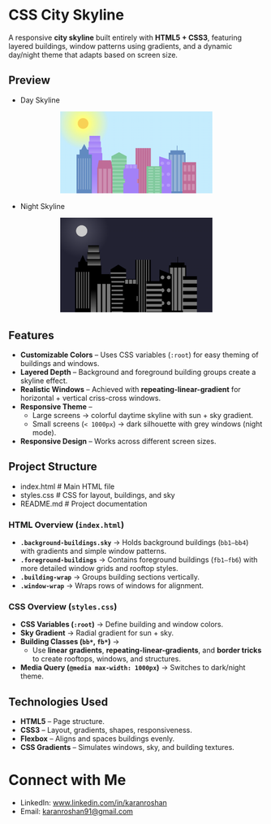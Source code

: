 # CSS City Skyline
A responsive **city skyline** built entirely with **HTML5 + CSS3**, featuring layered buildings, window patterns using gradients, and a dynamic day/night theme that adapts based on screen size.


## Preview
- Day Skyline
<p align="center">
  <img src="https://github.com/Karan-Roshan/City-Skyline/blob/974aef7f55ebc5a16e762f293f60f6b0a40c4ef8/Photos/Day%20Skyline.png" 
       alt="Day Skyline" 
       width="300">
</p>

- Night Skyline
<p align="center">
  <img src="https://github.com/Karan-Roshan/City-Skyline/blob/af37b45d97ab79945c85f4c29e32f453fe3bab04/Photos/Night%20Skyline.png" 
       alt="Night Skyline" 
       width="300">
</p>

## Features
- **Customizable Colors** – Uses CSS variables (`:root`) for easy theming of buildings and windows.  
- **Layered Depth** – Background and foreground building groups create a skyline effect.  
- **Realistic Windows** – Achieved with **repeating-linear-gradient** for horizontal + vertical criss-cross windows.  
- **Responsive Theme** –  
  - Large screens → colorful daytime skyline with sun + sky gradient.  
  - Small screens (`< 1000px`) → dark silhouette with grey windows (night mode).  
- **Responsive Design** – Works across different screen sizes.


## Project Structure
- index.html       # Main HTML file
- styles.css       # CSS for layout, buildings, and sky
- README.md        # Project documentation

### **HTML Overview (`index.html`)**
- **`.background-buildings.sky`** → Holds background buildings (`bb1–bb4`) with gradients and simple window patterns.  
- **`.foreground-buildings`** → Contains foreground buildings (`fb1–fb6`) with more detailed window grids and rooftop styles.  
- **`.building-wrap`** → Groups building sections vertically.  
- **`.window-wrap`** → Wraps rows of windows for alignment.

### **CSS Overview (`styles.css`)**
- **CSS Variables (`:root`)** → Define building and window colors.  
- **Sky Gradient** → Radial gradient for sun + sky.  
- **Building Classes (`bb*`, `fb*`)** →  
  - Use **linear gradients**, **repeating-linear-gradients**, and **border tricks** to create rooftops, windows, and structures.  
- **Media Query (`@media max-width: 1000px`)** → Switches to dark/night theme.  


## Technologies Used
- **HTML5** – Page structure.  
- **CSS3** – Layout, gradients, shapes, responsiveness.  
- **Flexbox** – Aligns and spaces buildings evenly.  
- **CSS Gradients** – Simulates windows, sky, and building textures.


# Connect with Me
- LinkedIn: www.linkedin.com/in/karanroshan
- Email: karanroshan91@gmail.com
